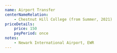 ```yaml
---
name: Airport Transfer
centerNameRelation:
    - Chestnut Hill College (from Summer, 2021)
priceDetails:
    price: 150
    payPeriod: once
notes:
    - Newark International Airport, EWR
---
```

